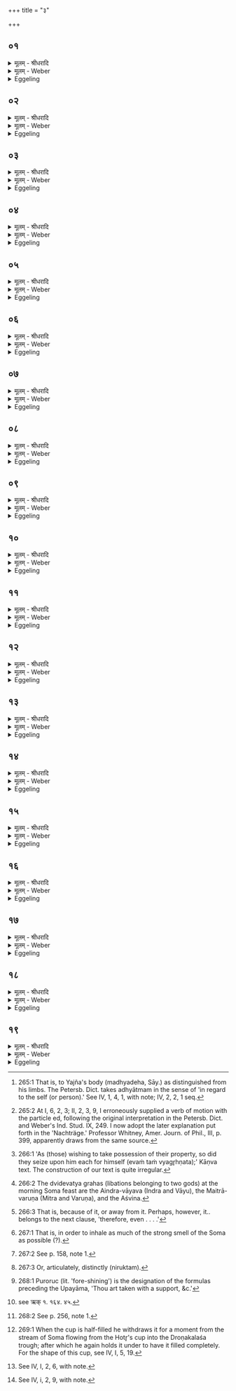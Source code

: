 +++
title = "३"

+++


## ०१
<details><summary>मूलम् - श्रीधरादि</summary>

व्वा᳘ग्घ वा᳘ ऽअस्यैन्द्रवायवः᳘॥  
(ऽ) एतन्न्व᳘ध्यात्ममि᳘न्द्रो ह य᳘त्र व्वृत्रा᳘य व्व᳘ज्रं प्रजहा᳘र सो᳘ ऽबलीयान्म᳘न्यमानो᳘ नास्तृषी᳘तीव बि᳘भ्यन्निलया᳘ञ्चक्रे त᳘देवा᳘पि देवा᳘ ऽअपन्य᳘लयन्त॥
</details>

<details><summary>मूलम् - Weber</summary>

वा᳘ग्घ वा᳘ अस्यैन्द्रवायवः᳟॥  
एतन्न्व᳘ध्यात्ममि᳘न्द्रो ह य᳘त्र वृत्रा᳘य व᳘ज्रम् प्रजहा᳘र सो᳘ ऽबलीयान्म᳘न्यमानोॗ नास्तृषी᳘तीव बि᳘भ्यन्निलयां᳘ चक्रे त᳘देवा᳘पि देवा᳘ अपन्य᳘लयन्त॥
</details>

<details><summary>Eggeling</summary>

1. The Aindra-vāyava (graha), forsooth, is his speech; and as such belonging to his self [^egg_635]. Now Indra, when he had hurled the thunderbolt at Vr̥tra, thinking himself to be the weaker, and fearing lest he had not laid him low, hid himself. The gods also hid themselves away in the same place.

[^egg_635]: 265:1 That is, to Yajña's body (madhyadeha, Sāy.) as distinguished from his limbs. The Petersb. Dict. takes adhyātmam in the sense of 'in regard to the self (or person).' See IV, 1, 4, 1, with note; IV, 2, 2, 1 seq.

</details>

## ०२
<details><summary>मूलम् - श्रीधरादि</summary>

ते᳘ ह देवा᳘ ऊचुः॥  
(र्न) न वै᳘ हतं᳘ व्वृत्रं᳘ व्विद्म न᳘ जीवᳫँ᳭ ह᳘न्त न ए᳘को व्वे᳘त्तु य᳘दि हतो᳘ वा व्वृत्रो जी᳘वति वे᳘ति॥
</details>

<details><summary>मूलम् - Weber</summary>

ते᳘ ह देवा᳘ ऊचुः॥  
न वै᳘ हतं᳘ वृत्रं᳘ विद्म न᳘ जीवᳫं ह᳘न्त न ए᳘को वे᳘त्तु य᳘दि हतो᳘ वा वृत्रो जी᳘वति वे᳘ति॥
</details>

<details><summary>Eggeling</summary>

2. The gods then said, 'Verily, we know not if Vr̥tra be slain or alive: come, let one of us find out, if Vr̥tra be slain or alive!'
</details>

## ०३
<details><summary>मूलम् - श्रीधरादि</summary>

ते᳘ व्वायु᳘मब्रुवन्॥  
(न्न) अयं वै व्वायु᳘र्यो ऽयं प᳘वते व्वा᳘यो त्व᳘मिदं᳘ व्विद्धि य᳘दि हतो᳘ वा व्वृत्रो जी᳘वति वा त्वं वै᳘ न आ᳘शिष्ठो ऽसि य᳘दि जीविष्य᳘ति त्व᳘मेव᳘ क्षिप्रं पु᳘नरा᳘गमिष्यसी᳘ति॥
</details>

<details><summary>मूलम् - Weber</summary>

ते᳘ वायु᳘मब्रुवन्॥  
अयं वै वायुॗर्यो ऽयम् प᳘वते वा᳘यो त्व᳘मिदं विद्धि य᳘दि हतो᳘ वा वृत्रो जी᳘वति वा त्वं वै न आ᳘शिष्टो ऽसि य᳘दि जीविष्य᳘ति त्व᳘मेव᳘ क्षिप्रम् पु᳘नरा᳘गमिष्यसी᳘ति॥
</details>

<details><summary>Eggeling</summary>

3. They said unto Vāyu--Vāyu, forsooth, is he that blows yonder--'Find thou out, O Vāyu, if Vr̥tra be slain or alive; for thou art the swiftest among us: if he lives, thou indeed wilt quickly return hither.'
</details>

## ०४
<details><summary>मूलम् - श्रीधरादि</summary>

स᳘ होवाच॥  
किं᳘ मे त᳘तः स्यादि᳘ति प्रथमवषट्कार᳘ एव᳘ ते सो᳘मस्य रा᳘ज्ञ इ᳘ति तथे᳘त्ये᳘याय व्वायुरै᳘द्धतं᳘ वृत्रᳫँ᳭ स᳘ होवाच हतो᳘ वृत्रो य᳘द्धते᳘ कुर्या᳘त्तत्कुरुते᳘ति॥
</details>

<details><summary>मूलम् - Weber</summary>

स᳘ होवाच॥  
कि᳘म् मे त᳘तः स्यादि᳘ति प्रथमवषट्कार᳘ एव᳘ ते सो᳘मस्य रा᳘ज्ञ इ᳘ति तथेत्ये᳘याय वायुरे᳘द्धतं᳘ वृत्रᳫं स᳘ होवाच हतो᳘ वृत्रो य᳘द्धते᳘ कुर्या᳘त त᳘त्कुरुते᳘ति॥
</details>

<details><summary>Eggeling</summary>

4. He spake, 'What shall be my reward then?'--'The first Vashaṭ of king Soma!'--'So be it!' so Vāyu went, and lo [^egg_636] Vr̥tra slain. He spake, 'Vr̥tra is slain: do ye with the slain what ye list!'

[^egg_636]: 265:2 At I, 6, 2, 3; II, 2, 3, 9, I erroneously supplied a verb of  motion with the particle ed, following the original interpretation in the Petersb. Dict. and Weber's Ind. Stud. IX, 249. I now adopt the later explanation put forth in the 'Nachträge.' Professor Whitney, Amer. Journ. of Phil., III, p. 399, apparently draws from the same source.

</details>

## ०५
<details><summary>मूलम् - श्रीधरादि</summary>

ते᳘ देवा᳘ अभ्य᳘सृज्यन्त॥  
य᳘था व्वि᳘त्तिं व्वेत्स्य᳘माना एवᳫँ᳭ स यमेको᳘ ऽलभत स᳘ एकदेव᳘त्यो ऽभवद्यं द्वौ स᳘ द्विदेव᳘त्यो यं᳘ बह᳘वः स᳘ ब᳘हुदेवत्यस्तद्य᳘देनं[[!!]] पा᳘त्रैर्व्य᳘गृह्णत᳘ त᳘स्माद्ग्र᳘हा ना᳘म॥
</details>

<details><summary>मूलम् - Weber</summary>

ते᳘ देवा᳘ अभ्य᳘सृज्यन्त॥  
य᳘था वि᳘त्तिं वेत्स्य᳘माना एवᳫं स यमेको᳘ ऽलभत स᳘ एकदेव᳘त्यो ऽभवद्यं द्वौ स᳘ द्विदेव᳘त्यो य᳘म् बह᳘वः स᳘ बहुदेव᳘त्यस्तद्य᳘देनम् पा᳘त्रैर्व्य᳘गृह्णत त᳘स्माद्ग्र᳘हा ना᳘म॥
</details>

<details><summary>Eggeling</summary>

5. The gods rushed thither,--as (those) eager to take possession of their property, so (it fared with) him (Vr̥tra--Soma) [^egg_637]: what (part of him) one of them seized, that became an ekadevatya (graha, belonging to one deity), and what two of them, that became a dvidevatya [^egg_638], and what many (seized), that became a bahudevatya;--and because they caught him up each separately (vi-grah) by means of vessels, therefore (the libations) are called graha.

[^egg_637]: 266:1 'As (those) wishing to take possession of their property, so did they seize upon him each for himself (evaṁ taṁ vyagr̥hṇata);' Kāṇva text. The construction of our text is quite irregular.

[^egg_638]: 266:2 The dvidevatya grahas (libations belonging to two gods) at the morning Soma feast are the Aindra-vāyava (Indra and Vāyu), the Maitrā-varuṇa (Mitra and Varuṇa), and the Aśvina.

</details>

## ०६
<details><summary>मूलम् - श्रीधरादि</summary>

स᳘ एषामा᳘पूयत्॥  
(त्स᳘) स᳘ एनाञ्छुक्तः पू᳘तिरभि᳘ववौ स ना᳘लमा᳘हुत्या ऽआ᳘स ना᳘लं भक्षा᳘य॥
</details>

<details><summary>मूलम् - Weber</summary>

स᳘ एषामा᳘पूयत्॥  
स᳘ एनांछुक्तः पू᳘तिरभि᳘ववौ स ना᳘लमा᳘हुत्या आ᳘स ना᳘लम् भक्षा᳘य॥
</details>

<details><summary>Eggeling</summary>

6. He stank in their nostrils,--sour and putrid he blew towards them: he was neither fit for offering, nor was he fit for drinking.
</details>

## ०७
<details><summary>मूलम् - श्रीधरादि</summary>

ते᳘ देवा᳘ व्वायु᳘मब्रुवन्॥  
(न्वा᳘) व्वा᳘यविमं᳘ नो व्वि᳘वाहीमं᳘[[!!]] नः स्वदये᳘ति स᳘ होवाच किं᳘ मे त᳘तः स्यादि᳘ति त्व᳘यै᳘वैता᳘नि पा᳘त्राण्या᳘चक्षीरन्नि᳘ति तथे᳘ति होवाच यूयं तु᳘ मे सच्युपवाते᳘ति[[!!]]॥
</details>

<details><summary>मूलम् - Weber</summary>

ते᳘ देवा᳘ वायु᳘मब्रुवन्॥  
वा᳘यविमं᳘ नो वि᳘वाही᳘मं नः स्वदये᳘ति स᳘ होवाच कि᳘म् मे त᳘तः स्यादि᳘ति त्व᳘यैॗवैता᳘नि पा᳘त्राण्या᳘चक्षीरन्नि᳘ति तथे᳘ति होवाच यूयं तु᳘ मे सच्यु᳘पवाते᳘ति॥
</details>

<details><summary>Eggeling</summary>

7. The gods said to Vāyu, 'Vāyu, blow thou through him, make him palatable for us!' He said, 'What shall be my reward then?'--'After thee they shall name those cups.'--'So be it!' he said, 'but blow ye along with me!'
</details>

## ०८
<details><summary>मूलम् - श्रीधरादि</summary>

त᳘स्य देवाः᳘॥  
(वा᳘) यावन्मात्र᳘मिव गन्धस्या᳘पजघ्नुस्तं᳘ पशु᳘ष्वदधुः स᳘ एष᳘ पशु᳘षु कुणपगन्धस्त᳘स्मात्कुणपगन्धान्ना᳘पिगृह्णीत सो᳘मस्य हैष रा᳘ज्ञो गन्धः᳘॥
</details>

<details><summary>मूलम् - Weber</summary>

त᳘स्य देवाः᳟॥  
यावन्मात्र᳘मिव गन्धस्या᳘पजघ्नुस्त᳘म् पशु᳘ष्वदधुः स᳘ एष᳘ पशुषु कुणपगन्धस्त᳘स्मात्कुणपगन्धान्ना᳘पिगृह्णीत सो᳘मस्य हैष रा᳘ज्ञो गन्धः॥
</details>

<details><summary>Eggeling</summary>

8. The gods dispelled some of that smell, and laid it into the cattle,--this is that foul smell in (dead) cattle: hence one must not close (his nose) at that foul smell, since it is the smell of king Soma.
</details>

## ०९
<details><summary>मूलम् - श्रीधरादि</summary>

(न्धो᳘) नो ऽएव नि᳘ष्ठीवेत्॥  
(त्त᳘) त᳘स्माद्यद्यप्या᳘सक्त इव म᳘न्येताभिवातं प᳘रीयाच्छ्रीर्वै सो᳘मः पाप्मा य᳘क्ष्मः स य᳘था श्रे᳘यस्यायति पा᳘पीयान्प्रत्यवरो᳘हेदेव᳘ᳫं᳘ हास्माद्य᳘क्ष्मः प्रत्य᳘वरोहति॥
</details>

<details><summary>मूलम् - Weber</summary>

नो एव नि᳘ष्ठीवेत्॥  
तस्माद्यद्यप्या᳘सक्त इव म᳘न्येताभिवातम् प᳘रीयाछ्रीर्वै सो᳘मः पाप्मा यक्ष्मः स य᳘था श्रे᳘यस्यायति पापीयान्प्रत्यवरो᳘हेदेव᳘ᳫं᳘ हास्माद्य᳘क्ष्मः प्रत्य᳘वरोहति॥
</details>

<details><summary>Eggeling</summary>

9. Nor must one spit thereat [^egg_639]; even though he should think himself ever so much affected, let him

[^egg_639]: 266:3 That is, because of it, or away from it. Perhaps, however, it.. belongs to the next clause, 'therefore, even . . . .'

go round it windward [^egg_640]; for Soma means eminence, and disease meanness: even as at the approach of his superior the meaner man would get down (from his seat), so does disease go down before him (Soma).

[^egg_640]: 267:1 That is, in order to inhale as much of the strong smell of the Soma as possible (?).

</details>

## १०
<details><summary>मूलम् - श्रीधरादि</summary>

(त्य) अथे᳘तरं वायु᳘र्व्यवात्[[!!]]॥  
(त्त᳘) त᳘दस्वदयत्ततो᳘ ऽलमा᳘हुत्या ऽआसा᳘लं भक्षा᳘य त᳘स्मादेता᳘नि नानादेव᳘त्यानि सन्ति व्वाय᳘व्यानीत्या᳘चक्षते᳘ सो ऽस्यैष᳘ प्रथमवषट्कार᳘श्च सो᳘मस्य रा᳘ज्ञ एता᳘न्यु ऽएनेन पा᳘त्राण्या᳘चक्षते॥
</details>

<details><summary>मूलम् - Weber</summary>

अथे᳘तरं वायुर्व्य᳘वात्॥  
त᳘दस्वदयत्ततो᳘ ऽलमा᳘हुत्या आसा᳘लम् भक्षा᳘य त᳘स्मादेता᳘नि नानादेव᳘त्यानि सन्ति वायॗव्यानीत्या᳘चक्षते᳘ सो ऽस्यैष᳘ प्रथमवषट्कार᳘श्च सो᳘मस्य रा᳘ज्ञ एता᳘न्यु एनेन पा᳘त्राण्या᳘चक्षते॥
</details>

<details><summary>Eggeling</summary>

10. Then Vāyu blew a second time through him and thereby made him palatable; whereupon he was fit for offering and fit for drinking. Hence those (vessels), though belonging to various deities, are called 'vāyavya (Vāyu's vessels) [^egg_641].' His (Vāyu's) is that first Vashaṭ of king Soma, and, moreover, those vessels are named after him.

[^egg_641]: 267:2 See p. 158, note 1.

</details>

## ११
<details><summary>मूलम् - श्रीधरादि</summary>

(त इ᳘) इ᳘न्द्रो ह वा᳘ ऽईक्षां᳘चक्रे॥  
व्वायुर्वै᳘ नो ऽस्य᳘ यज्ञ᳘स्य भूयिष्ठभाग्य᳘स्य प्रथमवषट्कार᳘श्च सो᳘मस्य रा᳘ज्ञ एता᳘न्यु ऽएनेन पा᳘त्राण्या᳘चक्षते ह᳘न्तास्मि᳘न्नपित्व᳘मिच्छा ऽइ᳘ति॥
</details>

<details><summary>मूलम् - Weber</summary>

इ᳘न्द्रो ह वा᳘ ईक्षां᳘ चक्रे॥  
वायुर्वै᳘ नो ऽस्य᳘ यज्ञ᳘स्य भूयिष्ठभाग्य᳘स्य प्रथमवषट्कार᳘श्च सो᳘मस्य रा᳘ज्ञ एता᳘न्यु एनेन पा᳘त्राण्या᳘चक्षते ह᳘न्तास्मि᳘न्नपित्व᳘मिछा इ᳘ति॥
</details>

<details><summary>Eggeling</summary>

11. Indra then thought within himself:--'Vāyu, forsooth, has the largest share of this our sacrifice, since his is the first Vashaṭ of king Soma, and, moreover, those vessels are named after him: nay, but I, too, will desire a share therein!'
</details>

## १२
<details><summary>मूलम् - श्रीधरादि</summary>

स᳘ होवाच॥  
व्वा᳘यवा᳘ मा ऽस्मिन्ग्र᳘हे भजे᳘ति किं त᳘तः स्यादि᳘ति नि᳘रुक्तमेव व्वा᳘ग्वदेदि᳘ति नि᳘रुक्तं चेद्वाग्व᳘देदा᳘ त्वा भजामी᳘ति त᳘त एष᳘ ऐन्द्रवायवो ग्र᳘हो ऽभवद्वाय᳘व्यो हैव त᳘तः पुरा[[!!]]॥
</details>

<details><summary>मूलम् - Weber</summary>

स᳘ होवाच॥  
वा᳘यवा᳘ मास्मिन्ग्र᳘हे भजे᳘ति किं त᳘तः स्यादि᳘ति नि᳘रुक्तमेव वा᳘ग्वदेदि᳘ति नि᳘रुक्तं चेद्वाग्व᳘देदा᳘ त्वा भजामी᳘ति त᳘त एष᳘ ऐन्द्रवायवो ग्र᳘हो ऽभवद्वायॗव्यो हैव त᳘तः पुरा᳟॥
</details>

<details><summary>Eggeling</summary>

12. He said, 'Vāyu, let me share in this cup!'--'What will then be?'--'Speech shall speak intelligibly [^egg_642]!'--'If speech will speak intelligibly, then will I let thee share!' Thus that cup henceforward belonged to Indra and Vāyu, but theretofore it belonged to Vāyu alone.

[^egg_642]: 267:3 Or, articulately, distinctly (niruktam).

</details>

## १३
<details><summary>मूलम् - श्रीधरादि</summary>

स इ᳘न्द्रो ऽब्रवीत्॥  
(द) अर्धं᳘ मे ऽस्य ग्र᳘हस्ये᳘ति तु᳘रीयमेव᳘ त ऽइ᳘ति व्वायु᳘रर्ध᳘मेव᳘ म ऽइती᳘न्द्रस्तु᳘रीयमेव᳘ त ऽइ᳘ति व्वायुः[[!!]]॥ [अर्धप्रपाठकः॥६८ कंडिकाः]॥
</details>

<details><summary>मूलम् - Weber</summary>

स इ᳘न्द्रो ऽब्रवीत्॥  
अर्ध᳘म् मे ऽस्य ग्र᳘हस्ये᳘ति तु᳘रीयमेव᳘ त इ᳘ति वायु᳘रर्ध᳘मेव᳘ म इती᳘न्द्रस्तु᳘रीयमेव᳘ त इ᳘ति वायुः᳟॥
</details>

<details><summary>Eggeling</summary>

13. Indra said, 'One half of this cup is mine!'--'Only one fourth is thine!' said Vāyu.--'One half is mine!' said Indra.--'Only one fourth is thine!' said Vāyu.
</details>

## १४
<details><summary>मूलम् - श्रीधरादि</summary>

तौ᳘ प्रजा᳘पतिं प्रति प्रश्नमे᳘यतुः॥  
स᳘ प्रजा᳘पतिर्ग्र᳘हं द्वेधा᳘ चकार स᳘ होवाचेदं᳘ व्वायोरित्य᳘थ पु᳘नरर्धं᳘ द्वेधा᳘ चकार स᳘ होवाचेदं᳘ व्वायोरि᳘तीदं तवेती᳘न्द्रं तु᳘रीयमे᳘व᳘ भाजयां᳘चकार यद्वै च᳘तुर्थं तत्तु᳘रीयं त᳘त एष᳘ ऐन्द्रतुरीयो ग्र᳘हो ऽभवत्॥
</details>

<details><summary>मूलम् - Weber</summary>

तौ᳘ प्रजा᳘पतिम् प्रतिप्रश्नमे᳘यतुः॥  
स᳘ प्रजा᳘पतिर्ग्र᳘हं द्वेधा᳘ चकार स᳘ होवाचेदं᳘ वायोरित्य᳘थ पु᳘नरर्धं᳘ द्वेधा᳘ चकार स᳘ होवाचेदं᳘ वायोरि᳘तीदं तवेती᳘न्द्र तु᳘रीयमेव᳘ भाजयां᳘ चकार यद्वै च᳘तुर्थं तत्तु᳘रीयं त᳘त एष᳘ ऐन्द्रतुरीयो ग्र᳘हो ऽभवत्॥
</details>

<details><summary>Eggeling</summary>

14. They went to Prajāpati for his decision. Prajāpati divided the cup (of Soma) into two parts and said, 'This (half) is Vāyu's!' Then he divided the (other) half into two parts and said, 'This is Vāyu's!--This is thine!' then he assigned to Indra a fourth part for his share--one fourth is the same as a quarter: henceforward that cup belonged, one fourth of it, to Indra.
</details>

## १५
<details><summary>मूलम् - श्रीधरादि</summary>

(त्त᳘) त᳘स्य वा᳘ ऽएत᳘स्य ग्र᳘हस्य॥  
द्वे᳘ पुरोरु᳘चौ व्वाय᳘व्यैव पू᳘र्वैन्द्रवायव्यु᳘त्तरा द्वे᳘ ऽअनुवा᳘क्ये व्वाय᳘व्यैव पू᳘र्वैन्द्रवायव्यु᳘त्तरा द्वौ᳘ प्रैषौ᳘ व्वाय᳘व्य एव पू᳘र्व ऐन्द्रवायव उ᳘त्तरो द्वे᳘ या᳘ज्ये वाय᳘व्यैव पू᳘र्वैन्द्रवायव्यु᳘त्तरैव᳘मेनं तु᳘रीयं तुरीयमेव᳘ भाजयां᳘चकार॥
</details>

<details><summary>मूलम् - Weber</summary>

त᳘स्य वा᳘ एत᳘स्य ग्र᳘हस्य॥  
द्वे᳘ पुरोरु᳘चौ वायॗव्यैव एव पू᳘र्व ऐन्द्रवायव उ᳘त्तरो द्वे᳘ अनुवाॗक्ये वायॗव्यैव पू᳘र्वैन्द्रवायव्यु᳘त्तरा द्वौ᳘ प्रैषौ᳘ वायव्य᳘ एव पू᳘र्व ऐन्द्रवायव उ᳘त्तरो द्वे᳘ याॗज्ये वायॗव्यैव पू᳘र्वैन्द्रवायव्यु᳘त्तरैव᳘मेनं तु᳘रीयं तुरीयमेव᳘ भाजयां᳘ चकार॥
</details>

<details><summary>Eggeling</summary>

15. Now with this libation there are two puroruc [^egg_643]--formulas,--the first belonging to Vāyu alone, and the second to Indra and Vāyu; and two invitatory prayers (anuvākyā),--the, first to Vāyu alone, and the second to Indra and Vāyu; and two praisha (directions),--the first belonging to Vāyu alone, and the second to Indra and Vāyu; and two offering prayers (yājyā),--the first to Vāyu alone, and the second to Indra and Vāyu: thus he assigns to him (Indra) each time a fourth part for his share.

[^egg_643]: 268:1 Puroruc (lit. 'fore-shining') is the designation of the formulas preceding the Upayāma, 'Thou art taken with a support, &c.'

</details>

## १६
<details><summary>मूलम् - श्रीधरादि</summary>

स᳘ होवाच॥  
तु᳘रीयं तुरीयं चेन्माम᳘बीभजुस्तु᳘रीयमेव त᳘र्हि व्वाङ्नि᳘रुक्तं व्वदिष्यती᳘ति त᳘देतत्तु᳘रीयं व्वाचो ऽनि᳘रुक्तं य᳘न्मनु᳘ष्या व्व᳘दन्त्य᳘थैतत्तु᳘रीयं व्वाचो᳘ ऽनिरुक्तं य᳘त्पश᳘वो व्व᳘दन्त्य᳘थैतत्तु᳘रीयं व्वाचो᳘ ऽनिरुक्तं यद्व᳘याᳫंसि व्व᳘दन्त्य᳘थै᳘तत्तु᳘रीयं व्वाचो᳘ ऽनिरुक्तं य᳘दिदं᳘ क्षुद्र᳘ᳫं᳘ सरीसृपं व्व᳘दति॥
</details>

<details><summary>मूलम् - Weber</summary>

स᳘ होवाच॥  
तु᳘रीयंतुरीयं चेन्माम᳘बीभजुस्तु᳘रीयमेव त᳘र्हि वाङ्नि᳘रुक्तं वदिष्यती᳘ति त᳘देतत्तु᳘रीयं वाचो नि᳘रुक्तं य᳘न्मनुॗष्या व᳘दन्त्य᳘थैतत्तु᳘रीयं वाचो᳘ ऽनिरुक्तं य᳘त्पश᳘वो व᳘दन्त्य᳘थैतत्तु᳘रीयं वाचो᳘ ऽनिरुक्तं यद्व᳘यांसि व᳘दन्त्य᳘थैतत्तु᳘रीयं वाचो᳘ ऽनिरुक्तं य᳘दिदं᳘ क्षुद्र᳘ᳫं᳘ सरीसृपं व᳘दति॥
</details>

<details><summary>Eggeling</summary>

16. He said, 'If they have assigned to me a fourth part each time for my share, then speech shall speak intelligibly only one fourth part!' Hence only that fourth part of speech is intelligible which men speak; but that fourth part of speech which beasts speak is unintelligible; and that fourth part of speech which birds speak is unintelligible; and that fourth part of speech which the small vermin here speaks is unintelligible.
</details>

## १७
<details><summary>मूलम् - श्रीधरादि</summary>

त᳘स्मादेतदृ᳘षिणा ऽभ्य᳘नूक्तम्॥  
(ञ्च) चत्वा᳘रि व्वाक्प᳘रिमिता पदा᳘नि ता᳘नि व्विदुर्ब्राह्मणा ये᳘ मनीषि᳘णः। गु᳘हा त्री᳘णि नि᳘हिता᳘ नेङ्गयन्ति तुरी᳘यं व्वाचो᳘ मनु᳘ष्या वदन्तीति[[!!]]॥
</details>

<details><summary>मूलम् - Weber</summary>

त᳘स्मादेतदृ᳘षीणाभ्य᳘नूक्तम्॥  
चत्वा᳘रि वाक्प᳘रिमिता पदा᳘नि ता᳘नि विदुर्ब्राह्मणा ये᳘ मनीषि᳘णः गु᳘हा त्री᳘णि नि᳘हिताॗ नेङ्गयन्ति तुरी᳘यं वाचो᳘ मनुॗष्या वदन्ती᳘ति [^wbr_1] ॥ 

[^wbr_1]: see ऋक् १. १६४. ४५.

</details>

<details><summary>Eggeling</summary>

17. Wherefore it has been thus spoken by the R̥shi (Rig-veda I, 164, 45):--'Four are the measured grades of speech; the Brāhmans that are wise know them: three, deposited in secret, move not; the fourth grade of speech men speak.'
</details>

## १८
<details><summary>मूलम् - श्रीधरादि</summary>

(त्य) अथा᳘तो गृह्णा᳘त्येव[[!!]]॥  
(वा᳘) आ᳘ वायो भूष शुचिपा उ᳘प नः सह᳘स्रं ते नियु᳘तो व्विश्ववार। उ᳘पो ते ऽअ᳘न्धो म᳘द्यमयामि य᳘स्य देव दधिषे᳘ पूर्वपे᳘यं व्वाय᳘वे त्वेति[[!!]]॥
</details>

<details><summary>मूलम् - Weber</summary>

अथा᳘तो गृह्णा᳘त्येव᳟॥  
आ᳘ वायो भूष शुचिपा उ᳘प नः सह᳘स्रं ते नियु᳘तो विश्ववार उ᳘पो ते अ᳘न्धो म᳘द्यमयामि य᳘स्य देव दधिषे᳘ पूर्वपे᳘यं वाय᳘वे त्वे᳘ति॥
</details>

<details><summary>Eggeling</summary>

18. He now draws (the graha) from that (stream of Soma) [^egg_644], with (Vāj. S. VII, 7; Rig-veda VII, 92, I), 'Come nigh to us, O Vāyu, sipping of

[^egg_644]: 268:2 See p. 256, note 1.

the pure (Soma)! Thine are a thousand steeds, O bestower of all boons! Unto thee hath been offered the gladdening juice whereof thou, O God, takest the first draught!--Thee for Vāyu!'
</details>

## १९
<details><summary>मूलम् - श्रीधरादि</summary>

(त्य᳘) अ᳘थापगृ᳘ह्य पु᳘नरा᳘नयति॥  
(ती᳘) इ᳘न्द्रवायू ऽइमे᳘ सुता उ᳘प प्र᳘योभिरा᳘गतम्। इ᳘न्द्रवो वामुश᳘न्ति हि[[!!]]। उपयाम᳘गृहीतो ऽसि व्वाय᳘व ऽइन्द्रवायु᳘भ्यां त्वैष᳘ ते यो᳘निः सजो᳘षोभ्यां त्वे᳘ति सादयति स यदा᳘ह सजो᳘षोभ्यां त्वे᳘ति यो वै᳘ व्वायुः स इ᳘न्द्रो य इ᳘न्द्रः स᳘ व्वायुस्त᳘स्मादाहैष᳘ ते यो᳘निः सजो᳘षोभ्यां त्वे᳘ति॥
</details>
<details><summary>मूलम् - Weber</summary>

अथापगृ᳘ह्य पु᳘नरा᳘नयति॥  
इ᳘न्द्रवायू इमे᳘ सुता उ᳘प प्र᳘योभिरा᳘गतम् इ᳘न्द्रवो वामुश᳘न्ति हि᳘ उपयाम᳘गृहीतो ऽसि वाय᳘व इन्द्रवायु᳘भ्यां त्वैष᳘ ते यो᳘निः सजो᳘षोभ्यां त्वे᳘ति सादयति स यदा᳘ह सजो᳘षोभ्यां त्वे᳘ति यो वै᳘ वायुः स इ᳘न्द्रो य इ᳘न्द्रः स᳘ वायुस्त᳘स्मादाहैष᳘ ते यो᳘निः सजो᳘षोभ्यां त्वे᳘ति॥
</details>
<details><summary>Eggeling</summary>

19. And, having withdrawn (the cup), he again fills it [^egg_645], with (Vāj. S. VII, 8; Rig veda I, 2, 4), 'O Indra and Vāyu, here is Soma-juice: come ye hither for the refreshing draught, the drops long for you!--Thou art taken with a support [^egg_646]!--Thee for Vāyu, for Indra and Vāyu!'--with 'This is thy womb [^egg_647]: thee for the closely united!' he deposits (the cup). As to why he says, 'Thee for the closely united,'--he who is Vāyu, is Indra; and he who is Indra, is Vāyu: therefore he says, 'This is thy womb: thee for the closely united!'

[^egg_645]: 269:1 When the cup is half-filled he withdraws it for a moment from the stream of Soma flowing from the Hotr̥'s cup into the Droṇakalaśa trough; after which he again holds it under to have it filled completely. For the shape of this cup, see IV, I, 5, 19.

[^egg_646]: See IV, I, 2, 6, with note.

[^egg_647]: See IV, i, 2, 9, with note.

</details>

